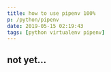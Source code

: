 ```yaml
---
title: how to use pipenv 100%
p: /python/pipenv
date: 2019-05-15 02:19:43
tags: [python virtualenv pipenv]
---
```


## not yet...
